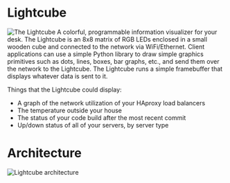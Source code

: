 Lightcube
=========

![The Lightcube](https://dl.dropboxusercontent.com/u/16837290/output.chrissnell.com/color_8x8_matrix.jpg)
 A colorful, programmable information visualizer for your desk.  The Lightcube is an 8x8 matrix
of RGB LEDs enclosed in a small wooden cube and connected to the network via WiFi/Ethernet.
Client applications can use a simple Python library to draw simple graphics primitives such as
dots, lines, boxes, bar graphs, etc., and send them over the network to the Lightcube.   The Lightcube
runs a simple framebuffer that displays whatever data is sent to it.   

Things that the Lightcube could display:

* A graph of the network utilization of your HAproxy load balancers
* The temperature outside your house
* The status of your code build after the most recent commit
* Up/down status of all of your servers, by server type

Architecture
============

![Lightcube architecture](https://raw.github.com/chrissnell/Lightcube/master/LightcubeArchitecture.png)
